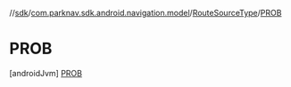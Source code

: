 //[sdk](../../../../index.md)/[com.parknav.sdk.android.navigation.model](../../index.md)/[RouteSourceType](../index.md)/[PROB](index.md)



# PROB  
 [androidJvm] [PROB](index.md)  
   

